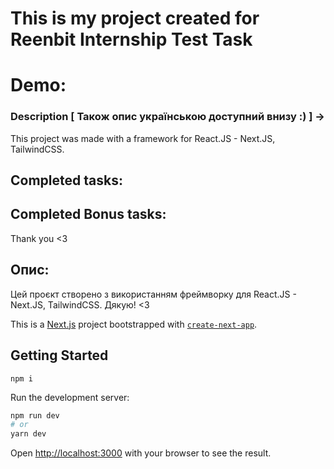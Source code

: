 # This is my project created for Reenbit Internship Test Task

# Demo:

### Description [ Також опис українською доступний внизу :) ] ->

This project was made with a framework for React.JS - Next.JS, TailwindCSS.

## Completed tasks:

## Completed Bonus tasks:

Thank you <3

## Опис:

Цей проєкт створено з використанням фреймворку для React.JS - Next.JS, TailwindCSS.
Дякую! <3

This is a [Next.js](https://nextjs.org/) project bootstrapped with [`create-next-app`](https://github.com/vercel/next.js/tree/canary/packages/create-next-app).

## Getting Started

```
npm i
```

Run the development server:

```bash
npm run dev
# or
yarn dev
```

Open [http://localhost:3000](http://localhost:3000) with your browser to see the result.

